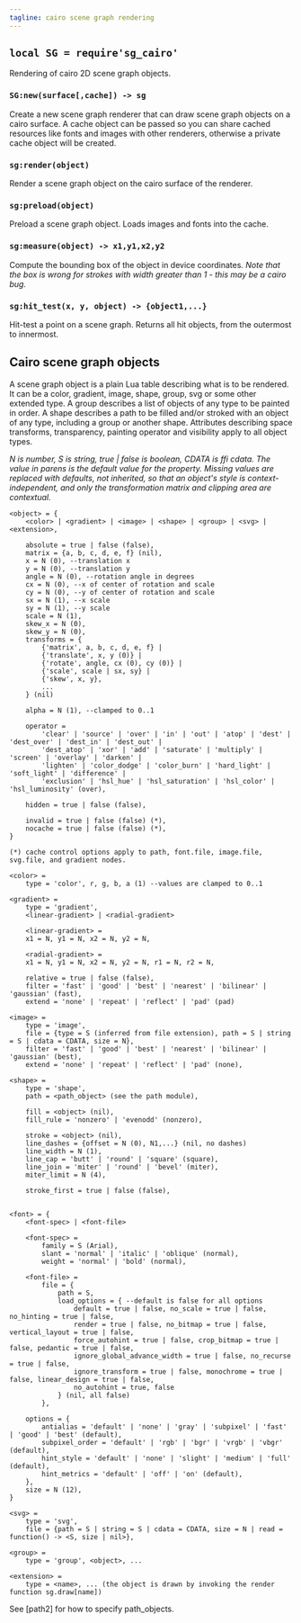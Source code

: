 ```yaml
---
tagline: cairo scene graph rendering
---
```


## `local SG = require'sg_cairo'`

Rendering of cairo 2D scene graph objects.

### `SG:new(surface[,cache]) -> sg`

Create a new scene graph renderer that can draw scene graph objects on a cairo surface. A cache object can be passed
so you can share cached resources like fonts and images with other renderers, otherwise a private cache object will be created.

### `sg:render(object)`

Render a scene graph object on the cairo surface of the renderer.

### `sg:preload(object)`

Preload a scene graph object. Loads images and fonts into the cache.

### `sg:measure(object) -> x1,y1,x2,y2`

Compute the bounding box of the object in device coordinates.
_Note that the box is wrong for strokes with width greater than 1 - this may be a cairo bug._

### `sg:hit_test(x, y, object) -> {object1,...}`

Hit-test a point on a scene graph. Returns all hit objects, from the outermost to innermost.

## Cairo scene graph objects

A scene graph object is a plain Lua table describing what is to be rendered. It can be a color, gradient, image,
shape, group, svg or some other extended type. A group describes a list of objects of any type to be painted in order.
A shape describes a path to be filled and/or stroked with an object of any type, including a group or another shape.
Attributes describing space transforms, transparency, painting operator and visibility apply to all object types.

_N is number, S is string, true | false is boolean, CDATA is ffi cdata.
The value in parens is the default value for the property.
Missing values are replaced with defaults, not inherited, so that an object's style is context-independent,
and only the transformation matrix and clipping area are contextual._

~~~{.lua}
<object> = {
	<color> | <gradient> | <image> | <shape> | <group> | <svg> | <extension>,

	absolute = true | false (false),
	matrix = {a, b, c, d, e, f} (nil),
	x = N (0), --translation x
	y = N (0), --translation y
	angle = N (0), --rotation angle in degrees
	cx = N (0), --x of center of rotation and scale
	cy = N (0), --y of center of rotation and scale
	sx = N (1), --x scale
	sy = N (1), --y scale
	scale = N (1),
	skew_x = N (0),
	skew_y = N (0),
	transforms = {
		{'matrix', a, b, c, d, e, f} |
		{'translate', x, y (0)} |
		{'rotate', angle, cx (0), cy (0)} |
		{'scale', scale | sx, sy} |
		{'skew', x, y},
		...
	} (nil)

	alpha = N (1), --clamped to 0..1

	operator =
		'clear' | 'source' | 'over' | 'in' | 'out' | 'atop' | 'dest' | 'dest_over' | 'dest_in' | 'dest_out' |
		'dest_atop' | 'xor' | 'add' | 'saturate' | 'multiply' | 'screen' | 'overlay' | 'darken' |
		'lighten' | 'color_dodge' | 'color_burn' | 'hard_light' | 'soft_light' | 'difference' |
		'exclusion' | 'hsl_hue' | 'hsl_saturation' | 'hsl_color' | 'hsl_luminosity' (over),

	hidden = true | false (false),

	invalid = true | false (false) (*),
	nocache = true | false (false) (*),
}

(*) cache control options apply to path, font.file, image.file, svg.file, and gradient nodes.

<color> =
	type = 'color', r, g, b, a (1) --values are clamped to 0..1

<gradient> =
	type = 'gradient',
	<linear-gradient> | <radial-gradient>

	<linear-gradient> =
	x1 = N, y1 = N, x2 = N, y2 = N,

	<radial-gradient> =
	x1 = N, y1 = N, x2 = N, y2 = N, r1 = N, r2 = N,

	relative = true | false (false),
	filter = 'fast' | 'good' | 'best' | 'nearest' | 'bilinear' | 'gaussian' (fast),
	extend = 'none' | 'repeat' | 'reflect' | 'pad' (pad)

<image> =
	type = 'image',
	file = {type = S (inferred from file extension), path = S | string = S | cdata = CDATA, size = N},
	filter = 'fast' | 'good' | 'best' | 'nearest' | 'bilinear' | 'gaussian' (best),
	extend = 'none' | 'repeat' | 'reflect' | 'pad' (none),

<shape> =
	type = 'shape',
	path = <path_object> (see the path module),

	fill = <object> (nil),
	fill_rule = 'nonzero' | 'evenodd' (nonzero),

	stroke = <object> (nil),
	line_dashes = {offset = N (0), N1,...} (nil, no dashes)
	line_width = N (1),
	line_cap = 'butt' | 'round' | 'square' (square),
	line_join = 'miter' | 'round' | 'bevel' (miter),
	miter_limit = N (4),

	stroke_first = true | false (false),


<font> = {
	<font-spec> | <font-file>

	<font-spec> =
		family = S (Arial),
		slant = 'normal' | 'italic' | 'oblique' (normal),
		weight = 'normal' | 'bold' (normal),

	<font-file> =
		file = {
			path = S,
			load_options = { --default is false for all options
				default = true | false, no_scale = true | false, no_hinting = true | false,
				render = true | false, no_bitmap = true | false, vertical_layout = true | false,
				force_autohint = true | false, crop_bitmap = true | false, pedantic = true | false,
				ignore_global_advance_width = true | false, no_recurse = true | false,
				ignore_transform = true | false, monochrome = true | false, linear_design = true | false,
				no_autohint = true, false
			} (nil, all false)
		},

	options = {
		antialias = 'default' | 'none' | 'gray' | 'subpixel' | 'fast' | 'good' | 'best' (default),
		subpixel_order = 'default' | 'rgb' | 'bgr' | 'vrgb' | 'vbgr' (default),
		hint_style = 'default' | 'none' | 'slight' | 'medium' | 'full' (default),
		hint_metrics = 'default' | 'off' | 'on' (default),
	},
	size = N (12),
}

<svg> =
	type = 'svg',
	file = {path = S | string = S | cdata = CDATA, size = N | read = function() -> <S, size | nil>},

<group> =
	type = 'group', <object>, ...

<extension> =
	type = <name>, ... (the object is drawn by invoking the render function sg.draw[name])

~~~

See [path2] for how to specify path_objects.

